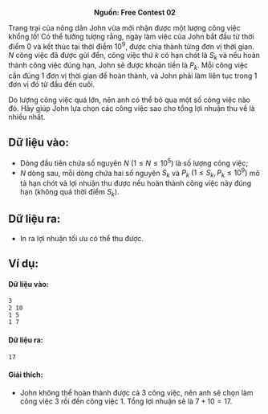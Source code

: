 **<center>Nguồn:  Free Contest 02</center>**

Trang trại của nông dân John vừa mới nhận được một lượng công việc khổng lồ! Có thể tưởng tượng rằng, ngày làm việc của John bắt đầu từ thời điểm $0$ và kết thúc tại thời điểm $10^9$, được chia thành từng đơn vị thời gian. $N$ công việc đã được gửi đến, công việc thứ $k$ có hạn chót là $S_k$ và nếu hoàn thành công việc đúng hạn, John sẽ được khoản tiền là $P_k$. Mỗi công việc cần đúng $1$ đơn vị thời gian để hoàn thành, và John phải làm liên tục trong $1$ đơn vị đó từ đầu đến cuối.

Do lượng công việc quá lớn, nên anh có thể bỏ qua một số công việc nào đó. Hãy giúp John lựa chọn các công việc sao cho tổng lợi nhuận thu về là nhiều nhất.

## Dữ liệu vào:
- Dòng đầu tiên chứa số nguyên $N\ (1 ≤ N ≤ 10^5)$ là số lượng công việc;
- $N$ dòng sau, mỗi dòng chứa hai số nguyên $S_k$ và $P_k$ $(1 ≤ S_k, P_k ≤ 10^9)$ mô tả hạn chót và lợi nhuận thu được nếu hoàn thành công việc này đúng hạn (không quá thời điểm $S_k$).

## Dữ liệu ra:
- In ra lợi nhuận tối ưu có thể thu được.

## Ví dụ:
#### Dữ liệu vào:
```
3
2 10
1 5
1 7
```

#### Dữ liệu ra:
```
17
```

#### Giải thích:
- John không thể hoàn thành được cả $3$ công việc, nên anh sẽ chọn làm công việc $3$ rồi đến công việc $1$. Tổng lợi nhuận sẽ là $7 + 10 = 17$.